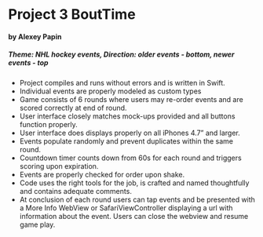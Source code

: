 # Project 3 BoutTime
<h4> by Alexey Papin</h4>
<h5>Theme: NHL hockey events, Direction: older events - bottom, newer events - top </h5>
<ul>
  <li>Project compiles and runs without errors and is written in Swift.</li>
  <li>Individual events are properly modeled as custom types</li>
  <li>Game consists of 6 rounds where users may re-order events and are scored correctly at end of round.</li>
  <li>User interface closely matches mock-ups provided and all buttons function properly.</li>
  <li>User interface does displays properly on all iPhones 4.7” and larger.</li>
  <li>Events populate randomly and prevent duplicates within the same round.</li>
  <li>Countdown timer counts down from 60s for each round and triggers scoring upon expiration.</li>
  <li>Events are properly checked for order upon shake.</li>
  <li>Code uses the right tools for the job, is crafted and named thoughtfully and contains adequate comments.</li>
  <li>At conclusion of each round users can tap events and be presented with a More Info WebView or SafariViewController displaying a url with information about the event. Users can close the webview and resume game play.</li>
</ul>
